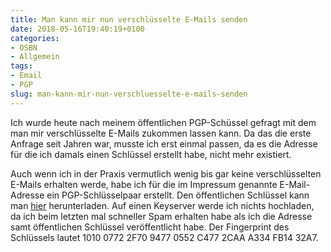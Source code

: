 ```yaml
---
title: Man kann mir nun verschlüsselte E-Mails senden
date: 2018-05-16T19:40:19+0100
categories:
- OSBN
- Allgemein
tags:
- Email
- PGP
slug: man-kann-mir-nun-verschluesselte-e-mails-senden
---
```

Ich wurde heute nach meinem öffentlichen PGP-Schüssel gefragt mit dem man mir verschlüsselte E-Mails zukommen lassen kann. Da das die erste Anfrage seit Jahren war, musste ich erst einmal passen, da es die Adresse für die ich damals einen Schlüssel erstellt habe, nicht mehr existiert.

Auch wenn ich in der Praxis vermutlich wenig bis gar keine verschlüsselten E-Mails erhalten werde, habe ich für die im Impressum genannte E-Mail-Adresse ein PGP-Schlüsselpaar erstellt. Den öffentlichen Schlüssel kann man [hier](/files/fryboyter-pubkey.asc) herunterladen. Auf einen Keyserver werde ich nichts hochladen, da ich beim letzten mal schneller Spam erhalten habe als ich die Adresse samt öffentlichen Schlüssel veröffentlicht habe. Der Fingerprint des Schlüssels lautet 1010 0772 2F70 9477 0552 C477 2CAA A334 FB14 32A7.
